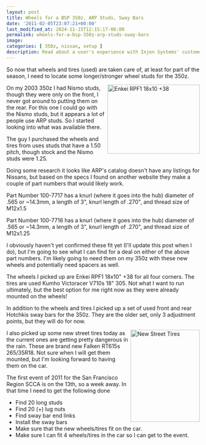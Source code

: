 ```yaml
---
layout: post
title: Wheels for a BSP 350z, ARP Studs, Sway Bars
date: '2011-02-05T23:07:21+00:00'
last_modified_at: 2024-11-15T12:15:17-06:00
permalink: wheels-for-a-bsp-350z-arp-studs-sway-bars
image:
categories: [ 350z, nissan, setup ]
description: Read about a user's experience with Injen Systems' customer service and the resolution of an issue with Super SES exhaust for a 350z.
---
```


So now that wheels and tires (used) are taken care of, at least for part of the season, I need to locate some longer/stronger wheel studs for the 350z.

<a href="https://www.flickr.com/photos/chammond/5419830808/">
    <img style="display: inline; float: right" border="0" alt="Enkei RPF1 18x10 +38" align="right" src="https://farm6.static.flickr.com/5293/5419830808_08eb37234e_m.jpg" width="240" height="180" />
</a>

On my 2003 350z I had Nismo studs, though they were only on the front, I never got around to putting them on the rear. For this one I could go with the Nismo studs, but it appears a lot of people use ARP studs. So I started looking into what was available
    there.

The guy I purchased the wheels and tires from uses studs that have a 1.50 pitch, though stock and the Nismo studs were 1.25.

Doing some research it looks like ARP's catalog doesn't have any listings for Nissans, but based on the specs I found on another website they make a couple of part numbers that would likely work.

Part Number 100-7717 has a knurl (where it goes into the hub) diameter of .565 or ~14.3mm, a length of 3", knurl length of .270", and thread size of M12x1.5

Part Number 100-7716 has a knurl (where it goes into the hub) diameter of .565 or ~14.3mm, a length of 3", knurl length of .270", and thread size of M12x1.25

I obviously haven't yet confirmed these fit yet (I'll update this post when I do), but I'm going to see what I can find for a deal on either of the above part numbers. I'm likely going to need them on my 350z with these new wheels and potentially need
    spacers as well.

The wheels I picked up are Enkei RPF1 18x10" +38 for all four corners. The tires are used Kumho Victoracer V710s 18" 305. Not what I want to run ultimately, but the best option for me right now as they were already mounted on the wheels!

In addition to the wheels and tires I picked up a set of used front and rear Hotchkis sway bars for the 350z. They are the older set, only 3 adjustment points, but they will do for now.

<a href="https://www.flickr.com/photos/chammond/5419227993/">    <img style="display: inline; float: right" border="0" alt="New Street Tires" align="right" src="https://farm6.static.flickr.com/5215/5419227993_5718e95cd4_m.jpg" width="180" height="240" /></a>
    
I also picked up some new street tires today as the current ones are getting pretty dangerous in the rain. These are brand new Falken RT615s 265/35R18. Not sure when I will get them mounted, but I'm looking forward to having them on the car.

The first event of 2011 for the San Francisco Region SCCA is on the 13th, so a week away. In that time I need to get the following done
- Find 20 long studs
- Find 20 (+) lug nuts
- Find sway bar end links
- Install the sway bars
- Make sure that the new wheels/tires fit on the car.
- Make sure I can fit 4 wheels/tires in the car so I can get to the event.



